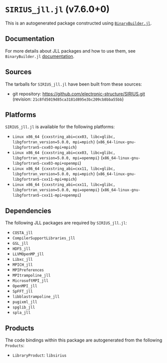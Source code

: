 # `SIRIUS_jll.jl` (v7.6.0+0)

This is an autogenerated package constructed using [`BinaryBuilder.jl`](https://github.com/JuliaPackaging/BinaryBuilder.jl).

## Documentation

For more details about JLL packages and how to use them, see `BinaryBuilder.jl` [documentation](https://docs.binarybuilder.org/stable/jll/).

## Sources

The tarballs for `SIRIUS_jll.jl` have been built from these sources:

* git repository: https://github.com/electronic-structure/SIRIUS.git (revision: `21c8fd5019d85ca3181d895e3bc209cb8bba55bb`)

## Platforms

`SIRIUS_jll.jl` is available for the following platforms:

* `Linux x86_64 {cxxstring_abi=cxx03, libc=glibc, libgfortran_version=5.0.0, mpi=mpich}` (`x86_64-linux-gnu-libgfortran5-cxx03-mpi+mpich`)
* `Linux x86_64 {cxxstring_abi=cxx03, libc=glibc, libgfortran_version=5.0.0, mpi=openmpi}` (`x86_64-linux-gnu-libgfortran5-cxx03-mpi+openmpi`)
* `Linux x86_64 {cxxstring_abi=cxx11, libc=glibc, libgfortran_version=5.0.0, mpi=mpich}` (`x86_64-linux-gnu-libgfortran5-cxx11-mpi+mpich`)
* `Linux x86_64 {cxxstring_abi=cxx11, libc=glibc, libgfortran_version=5.0.0, mpi=openmpi}` (`x86_64-linux-gnu-libgfortran5-cxx11-mpi+openmpi`)

## Dependencies

The following JLL packages are required by `SIRIUS_jll.jl`:

* `COSTA_jll`
* `CompilerSupportLibraries_jll`
* `GSL_jll`
* `HDF5_jll`
* `LLVMOpenMP_jll`
* `Libxc_jll`
* `MPICH_jll`
* `MPIPreferences`
* `MPItrampoline_jll`
* `MicrosoftMPI_jll`
* `OpenMPI_jll`
* `SpFFT_jll`
* `libblastrampoline_jll`
* `pugixml_jll`
* `spglib_jll`
* `spla_jll`

## Products

The code bindings within this package are autogenerated from the following `Products`:

* `LibraryProduct`: `libsirius`
